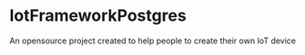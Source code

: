 # IotFrameworkPostgres
An opensource project created to help people to create their own IoT device 
